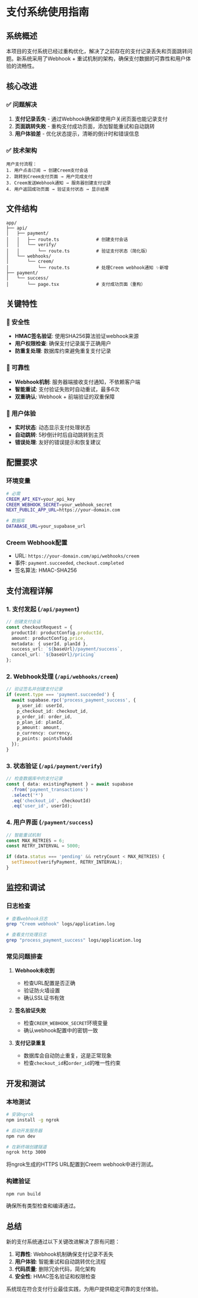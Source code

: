 # 支付系统使用指南

## 系统概述

本项目的支付系统已经过重构优化，解决了之前存在的支付记录丢失和页面跳转问题。新系统采用了Webhook + 重试机制的架构，确保支付数据的可靠性和用户体验的流畅性。

## 核心改进

### ✅ 问题解决

1. **支付记录丢失** - 通过Webhook确保即使用户关闭页面也能记录支付
2. **页面跳转失败** - 重构支付成功页面，添加智能重试和自动跳转
3. **用户体验差** - 优化状态提示，清晰的倒计时和错误信息

### ✅ 技术架构

```
用户支付流程：
1. 用户点击订阅 → 创建Creem支付会话
2. 跳转到Creem支付页面 → 用户完成支付
3. Creem发送Webhook通知 → 服务器创建支付记录
4. 用户返回成功页面 → 验证支付状态 → 显示结果
```

## 文件结构

```
app/
├── api/
│   ├── payment/
│   │   ├── route.ts              # 创建支付会话
│   │   └── verify/
│   │       └── route.ts          # 验证支付状态（简化版）
│   └── webhooks/
│       └── creem/
│           └── route.ts          # 处理Creem webhook通知 ✨新增
├── payment/
│   └── success/
│       └── page.tsx              # 支付成功页面（重构）
```

## 关键特性

### 🔐 安全性
- **HMAC签名验证**: 使用SHA256算法验证webhook来源
- **用户权限检查**: 确保支付记录属于正确用户
- **防重复处理**: 数据库约束避免重复支付记录

### 🔄 可靠性
- **Webhook机制**: 服务器端接收支付通知，不依赖客户端
- **智能重试**: 支付验证失败时自动重试，最多6次
- **双重确认**: Webhook + 前端验证的双重保障

### 🎯 用户体验
- **实时状态**: 动态显示支付处理状态
- **自动跳转**: 5秒倒计时后自动跳转到主页
- **错误处理**: 友好的错误提示和恢复建议

## 配置要求

### 环境变量
```bash
# 必需
CREEM_API_KEY=your_api_key
CREEM_WEBHOOK_SECRET=your_webhook_secret
NEXT_PUBLIC_APP_URL=https://your-domain.com

# 数据库
DATABASE_URL=your_supabase_url
```

### Creem Webhook配置
- URL: `https://your-domain.com/api/webhooks/creem`
- 事件: `payment.succeeded`, `checkout.completed`
- 签名算法: HMAC-SHA256

## 支付流程详解

### 1. 支付发起 (`/api/payment`)
```typescript
// 创建支付会话
const checkoutRequest = {
  productId: productConfig.productId,
  amount: productConfig.price,
  metadata: { userId, planId },
  success_url: `${baseUrl}/payment/success`,
  cancel_url: `${baseUrl}/pricing`
};
```

### 2. Webhook处理 (`/api/webhooks/creem`)
```typescript
// 验证签名并创建支付记录
if (event.type === 'payment.succeeded') {
  await supabase.rpc('process_payment_success', {
    p_user_id: userId,
    p_checkout_id: checkout_id,
    p_order_id: order_id,
    p_plan_id: planId,
    p_amount: amount,
    p_currency: currency,
    p_points: pointsToAdd
  });
}
```

### 3. 状态验证 (`/api/payment/verify`)
```typescript
// 检查数据库中的支付记录
const { data: existingPayment } = await supabase
  .from('payment_transactions')
  .select('*')
  .eq('checkout_id', checkoutId)
  .eq('user_id', userId);
```

### 4. 用户界面 (`/payment/success`)
```typescript
// 智能重试机制
const MAX_RETRIES = 6;
const RETRY_INTERVAL = 5000;

if (data.status === 'pending' && retryCount < MAX_RETRIES) {
  setTimeout(verifyPayment, RETRY_INTERVAL);
}
```

## 监控和调试

### 日志检查
```bash
# 查看webhook日志
grep "Creem webhook" logs/application.log

# 查看支付处理日志
grep "process_payment_success" logs/application.log
```

### 常见问题排查

1. **Webhook未收到**
   - 检查URL配置是否正确
   - 验证防火墙设置
   - 确认SSL证书有效

2. **签名验证失败**
   - 检查`CREEM_WEBHOOK_SECRET`环境变量
   - 确认webhook配置中的密钥一致

3. **支付记录重复**
   - 数据库会自动防止重复，这是正常现象
   - 检查`checkout_id`和`order_id`的唯一性约束

## 开发和测试

### 本地测试
```bash
# 安装ngrok
npm install -g ngrok

# 启动开发服务器
npm run dev

# 在新终端创建隧道
ngrok http 3000
```

将ngrok生成的HTTPS URL配置到Creem webhook中进行测试。

### 构建验证
```bash
npm run build
```

确保所有类型检查和编译通过。

## 总结

新的支付系统通过以下关键改进解决了原有问题：

1. **可靠性**: Webhook机制确保支付记录不丢失
2. **用户体验**: 智能重试和自动跳转优化流程
3. **代码质量**: 删除冗余代码，简化架构
4. **安全性**: HMAC签名验证和权限检查

系统现在符合支付行业最佳实践，为用户提供稳定可靠的支付体验。 